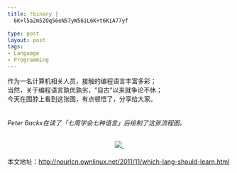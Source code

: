 ```yaml
--- 
title: !binary |
  6K+l5a2m5ZOq56eN57yW56iL6K+t6KiA77yf

type: post
layout: post
tags: 
- Language
- Programming
---
```

作为一名计算机相关人员，接触的编程语言丰富多彩；<br />当然，关于编程语言孰优孰劣，"自古"以来就争论不休；<br />今天在围脖上看到这张图，有点顿悟了，分享给大家。<br /><br /><br /><i>Peter Backx在读了「七周学会七种语言」后绘制了这张流程图。</i><br /><br /><div style="clear: both; text-align: center;"><a href="http://ww3.sinaimg.cn/bmiddle/61e3c260jw1dng3skno14j.jpg" style="margin-left: 1em; margin-right: 1em;"><img border="0" src="http://ww3.sinaimg.cn/bmiddle/61e3c260jw1dng3skno14j.jpg" /> </a></div><div style="clear: both; text-align: center;"><br /></div><div style="clear: both; text-align: left;">本文地址：<a href="http://nourlcn.ownlinux.net/2011/11/which-lang-should-learn.html">http://nourlcn.ownlinux.net/2011/11/which-lang-should-learn.html</a></div><div style="clear: both; text-align: left;"><br /></div>
